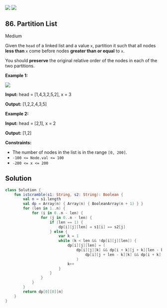 [![](https://img.shields.io/github/stars/javadev/LeetCode-in-Kotlin?label=Stars&style=flat-square)](https://github.com/javadev/LeetCode-in-Kotlin)
[![](https://img.shields.io/github/forks/javadev/LeetCode-in-Kotlin?label=Fork%20me%20on%20GitHub%20&style=flat-square)](https://github.com/javadev/LeetCode-in-Kotlin/fork)

## 86\. Partition List

Medium

Given the `head` of a linked list and a value `x`, partition it such that all nodes **less than** `x` come before nodes **greater than or equal** to `x`.

You should **preserve** the original relative order of the nodes in each of the two partitions.

**Example 1:**

![](https://assets.leetcode.com/uploads/2021/01/04/partition.jpg)

**Input:** head = [1,4,3,2,5,2], x = 3

**Output:** [1,2,2,4,3,5]

**Example 2:**

**Input:** head = [2,1], x = 2

**Output:** [1,2]

**Constraints:**

*   The number of nodes in the list is in the range `[0, 200]`.
*   `-100 <= Node.val <= 100`
*   `-200 <= x <= 200`

## Solution

```kotlin
class Solution {
    fun isScramble(s1: String, s2: String): Boolean {
        val n = s1.length
        val dp = Array(n) { Array(n) { BooleanArray(n + 1) } }
        for (len in 1..n) {
            for (i in 0..n - len) {
                for (j in 0..n - len) {
                    if (len == 1) {
                        dp[i][j][len] = s1[i] == s2[j]
                    } else {
                        var k = 1
                        while (k < len && !dp[i][j][len]) {
                            dp[i][j][len] = (
                                dp[i][j][k] && dp[i + k][j + k][len - k] ||
                                    dp[i][j + len - k][k] && dp[i + k][j][len - k]
                                )
                            k++
                        }
                    }
                }
            }
        }
        return dp[0][0][n]
    }
}
```
